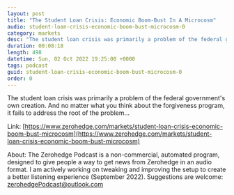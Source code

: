 ```yaml
---
layout: post
title: "The Student Loan Crisis: Economic Boom-Bust In A Microcosm"
audio: student-loan-crisis-economic-boom-bust-microcosm-0
category: markets
desc: "The student loan crisis was primarily a problem of the federal government's own creation. And no matter what you think about the forgiveness program, it fails to address the root of the problem..."
duration: 00:08:18
length: 498
datetime: Sun, 02 Oct 2022 19:25:00 +0000
tags: podcast
guid: student-loan-crisis-economic-boom-bust-microcosm-0
order: 0
---
```

The student loan crisis was primarily a problem of the federal government's own creation. And no matter what you think about the forgiveness program, it fails to address the root of the problem...

Link: [https://www.zerohedge.com/markets/student-loan-crisis-economic-boom-bust-microcosm](https://www.zerohedge.com/markets/student-loan-crisis-economic-boom-bust-microcosm)

About: The Zerohedge Podcast is a non-commercial, automated program, designed to give people a way to get news from Zerohedge in an audio format.  I am actively working on tweaking and improving the setup to create a better listening experience (September 2022).  Suggestions are welcome: [zerohedgePodcast@outlook.com](mailto:zerohedgePodcast@outlook.com)
